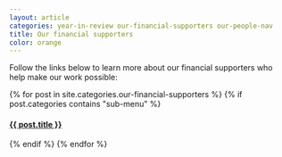 ```yaml
---
layout: article
categories: year-in-review our-financial-supporters our-people-nav
title: Our financial supporters
color: orange
---
```


Follow the links below to learn more about our financial supporters who help make our work possible:


{% for post in site.categories.our-financial-supporters %}
	{% if post.categories contains "sub-menu" %}
  <h4><a href='{{ site.baseurl }}{{ post.url }}'>{{ post.title }}</a></h4>
  {% endif %}
{% endfor %}
